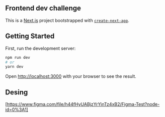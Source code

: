 ## Frontend dev challenge

This is a [Next.js](https://nextjs.org/) project bootstrapped with [`create-next-app`](https://github.com/vercel/next.js/tree/canary/packages/create-next-app).

## Getting Started

First, run the development server:

```bash
npm run dev
# or
yarn dev
```

Open [http://localhost:3000](http://localhost:3000) with your browser to see the result.

## Desing

[https://www.figma.com/file/h44fHyUABjzYrYinTz4xB2/Figma-Test?node-id=0%3A1]

